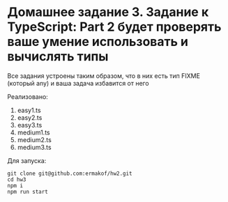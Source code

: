 # Домашнее задание 3. Задание к TypeScript: Part 2 будет проверять ваше умение использовать и вычислять типы

Все задания устроены таким образом, что в них есть тип FIXME (который any) и ваша задача избавится от него

Реализовано:
1. easy1.ts
2. easy2.ts
3. easy3.ts
4. medium1.ts
5. medium2.ts
6. medium3.ts

Для запуска:
```
git clone git@github.com:ermakof/hw2.git
cd hw3
npm i
npm run start

```
